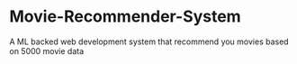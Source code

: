 # Movie-Recommender-System
A  ML backed web development system that recommend you movies based on 5000 movie data 
